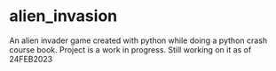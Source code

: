 # alien_invasion
An alien invader game created with python while doing a python crash course book.
Project is a work in progress. Still working on it as of 24FEB2023
